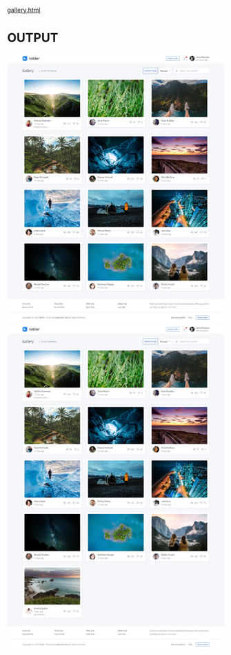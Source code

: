[gallery.html](./gallery.html)
# OUTPUT
![alt text](./screencapture.png)
![alt text](./screencapture3.png)
